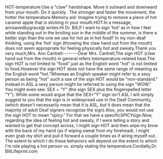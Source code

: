 HOT-temperature:Use a "claw" handshape. Move it outward and downward from your mouth. Do it 
	quickly.  The stronger and faster the movement, the hotter the 
	temperature.Memory aid:
  Imagine trying to remove a piece of hot caramel apple that is sticking in your
  mouth.HOT:In a message, annsavedbygrace@ 
writes:Hi Dr. Bill,If I want to sign ‘hot’ as in how I feel while standing out in the broiling sun 
in the middle of the summer, is there a better sign than the one we use for hot 
as in hot food? In my non-deaf thinking, using the ‘hot‘ sign (throwing the claw 
hand out from the mouth) does not seem appropriate for feeling physically hot 
and sweaty.Thank you very much,Mrs. Ann Cantrell--------Dear Mrs. Cantrell,The sign HOT (claw hand out from the mouth) in general refers totemperature-related heat.The sign HOT is not limited to "food" just as the English word "hot" is not 
limited to food.However the sign HOT does not have the same range of meaning as the English word 
"hot."Whereas an English speaker might refer to a sexy person as being "hot" such a 
use of the sign HOT would be "non-standard." Instead in ASL a sexy person might 
be referred to using the sign "WOW." You might even see: SEX + "Y" (the sign SEX 
plus the fingerspelled letter "Y"). While some would argue that the SEX+"Y" sign 
isn't ASL I will simply suggest to you that the sign is in widespread use in the 
Deaf Community, (which doesn't necessarily mean that it is ASL, but it does mean 
that the majority of adult Deaf signers recognize the sign).Also, you would not use the sign HOT to mean "spicy." For that we have a 
specificSPICYsign.Now, regarding the idea of feeling hot and sweaty, if I were telling a story and 
wanted to get that concept across, I might sign HOT and then wipe my brow with 
the back of my hand (as if wiping sweat from my forehead). I might even grab my 
shirt and pull it forward a couple times as if airing myself out. The extent to 
which I do these behaviors will depend on the extent to which I'm role playing a 
hot person vs. simply stating the temperature.Cordially,Dr. BillLifeprint.com